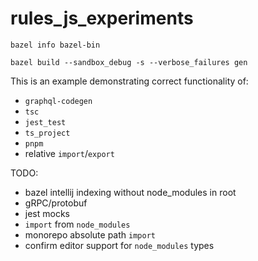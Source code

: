 # rules_js_experiments

`bazel info bazel-bin`

`bazel build --sandbox_debug -s --verbose_failures gen`

This is an example demonstrating correct functionality of:
- `graphql-codegen`
- `tsc`
- `jest_test`
- `ts_project`
- `pnpm`
- relative `import`/`export`

TODO:
- bazel intellij indexing without node_modules in root
- gRPC/protobuf
- jest mocks
- `import` from `node_modules`
- monorepo absolute path `import`
- confirm editor support for `node_modules` types
